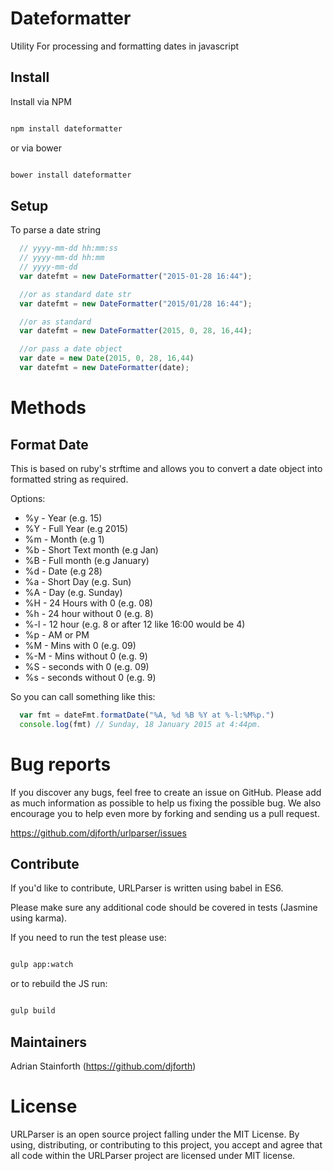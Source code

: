 # Dateformatter
Utility For processing and formatting dates in javascript

## Install

Install via NPM

``` bash

npm install dateformatter

```

or via bower

``` bash

bower install dateformatter

```

## Setup

To parse a date string

``` javascript
  // yyyy-mm-dd hh:mm:ss
  // yyyy-mm-dd hh:mm
  // yyyy-mm-dd
  var datefmt = new DateFormatter("2015-01-28 16:44");

  //or as standard date str
  var datefmt = new DateFormatter("2015/01/28 16:44");

  //or as standard
  var datefmt = new DateFormatter(2015, 0, 28, 16,44);

  //or pass a date object
  var date = new Date(2015, 0, 28, 16,44)
  var datefmt = new DateFormatter(date);

```

# Methods

## Format Date
This is based on ruby's strftime and allows you to convert a date object into formatted string as required.

Options:

* %y - Year (e.g. 15)
* %Y - Full Year (e.g 2015)
* %m - Month (e.g 1)
* %b - Short Text month (e.g Jan)
* %B - Full month (e.g January)
* %d - Date (e.g 28)
* %a - Short Day (e.g. Sun)
* %A - Day (e.g. Sunday)
* %H - 24 Hours with 0 (e.g. 08)
* %h - 24 hour without 0 (e.g. 8)
* %-l - 12 hour (e.g. 8 or after 12 like 16:00 would be 4)
* %p - AM or PM
* %M - Mins with 0 (e.g. 09)
* %-M - Mins without 0 (e.g. 9)
* %S - seconds with 0 (e.g. 09)
* %s - seconds without 0 (e.g. 9)

So you can call something like this:

``` javascript
  var fmt = dateFmt.formatDate("%A, %d %B %Y at %-l:%M%p.")
  console.log(fmt) // Sunday, 18 January 2015 at 4:44pm.

```




# Bug reports

If you discover any bugs, feel free to create an issue on GitHub. Please add as much information as possible to help us fixing the possible bug. We also encourage you to help even more by forking and sending us a pull request.

https://github.com/djforth/urlparser/issues

## Contribute

If you'd like to contribute, URLParser is written using babel in ES6.

Please make sure any additional code should be covered in tests (Jasmine using karma).

If you need to run the test please use:

``` bash

gulp app:watch

```

or to rebuild the JS run:

``` bash

gulp build

```

## Maintainers

Adrian Stainforth (https://github.com/djforth)

# License

URLParser is an open source project falling under the MIT License. By using, distributing, or contributing to this project, you accept and agree that all code within the URLParser project are licensed under MIT license.

